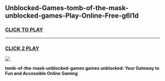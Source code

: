 
## Unblocked-Games-tomb-of-the-mask-unblocked-games-Play-Online-Free-g6l1d
<h3>
<a href="https://premium76.site?title=tomb-of-the-mask-unblocked-games&ref=26A">CLICK TO PLAY</a></h3>
<hr>

<h3>
<a href="https://premium76.site?title=tomb-of-the-mask-unblocked-games&ref=26A">CLICK 2 PLAY</a>
  
</h3>

<a href="https://premium76.site?title=tomb-of-the-mask-unblocked-games&ref=26A"><img src="https://clearcache.store/games.png"></a>


**tomb-of-the-mask-unblocked-games games unblocked: Your Gateway to Fun and Accessible Online Gaming**

